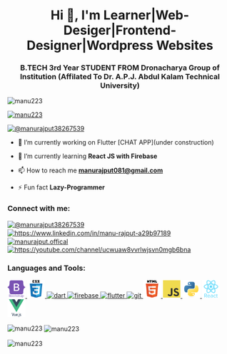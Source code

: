 <h1 align="center">Hi 👋, I'm Learner|Web-Desiger|Frontend-Designer|Wordpress Websites</h1>
<h3 align="center">B.TECH 3rd Year STUDENT FROM Dronacharya Group of Institution (Affilated To Dr. A.P.J. Abdul Kalam Technical University)</h3>

<p align="left"> <img src="https://komarev.com/ghpvc/?username=manu223&label=Profile%20views&color=0e75b6&style=flat" alt="manu223" /> </p>

<p align="left"> <a href="https://github.com/ryo-ma/github-profile-trophy"><img src="https://github-profile-trophy.vercel.app/?username=manu223" alt="manu223" /></a> </p>

<p align="left"> <a href="https://twitter.com/@manurajput38267539" target="blank"><img src="https://img.shields.io/twitter/follow/@manurajput38267539?logo=twitter&style=for-the-badge" alt="@manurajput38267539" /></a> </p>

- 🔭 I’m currently working on Flutter [CHAT APP](under construction)

- 🌱 I’m currently learning **React JS with Firebase**

- 📫 How to reach me **manurajput081@gmail.com**

- ⚡ Fun fact **Lazy-Programmer**

<h3 align="left">Connect with me:</h3>
<p align="left">
<a href="https://twitter.com/@manurajput38267539" target="blank"><img align="center" src="https://raw.githubusercontent.com/rahuldkjain/github-profile-readme-generator/master/src/images/icons/Social/twitter.svg" alt="@manurajput38267539" height="30" width="40" /></a>
<a href="https://www.linkedin.com/in/manu-rajput-b6a2a4212/" target="blank"><img align="center" src="https://raw.githubusercontent.com/rahuldkjain/github-profile-readme-generator/master/src/images/icons/Social/linked-in-alt.svg" alt="https://www.linkedin.com/in/manu-rajput-a29b97189" height="30" width="40" /></a>
<a href="https://instagram.com/manurajput.offical" target="blank"><img align="center" src="https://raw.githubusercontent.com/rahuldkjain/github-profile-readme-generator/master/src/images/icons/Social/instagram.svg" alt="manurajput.offical" height="30" width="40" /></a>
<a href="https://www.youtube.com/c/https://youtube.com/channel/ucwuaw8vvrlwjsvn0mgb6bna" target="blank"><img align="center" src="https://raw.githubusercontent.com/rahuldkjain/github-profile-readme-generator/master/src/images/icons/Social/youtube.svg" alt="https://youtube.com/channel/ucwuaw8vvrlwjsvn0mgb6bna" height="30" width="40" /></a>
</p>

<h3 align="left">Languages and Tools:</h3>
<p align="left"> <a href="https://getbootstrap.com" target="_blank"> <img src="https://raw.githubusercontent.com/devicons/devicon/master/icons/bootstrap/bootstrap-plain-wordmark.svg" alt="bootstrap" width="40" height="40"/> </a> <a href="https://www.w3schools.com/css/" target="_blank"> <img src="https://raw.githubusercontent.com/devicons/devicon/master/icons/css3/css3-original-wordmark.svg" alt="css3" width="40" height="40"/> </a> <a href="https://dart.dev" target="_blank"> <img src="https://www.vectorlogo.zone/logos/dartlang/dartlang-icon.svg" alt="dart" width="40" height="40"/> </a> <a href="https://firebase.google.com/" target="_blank"> <img src="https://www.vectorlogo.zone/logos/firebase/firebase-icon.svg" alt="firebase" width="40" height="40"/> </a> <a href="https://flutter.dev" target="_blank"> <img src="https://www.vectorlogo.zone/logos/flutterio/flutterio-icon.svg" alt="flutter" width="40" height="40"/> </a> <a href="https://git-scm.com/" target="_blank"> <img src="https://www.vectorlogo.zone/logos/git-scm/git-scm-icon.svg" alt="git" width="40" height="40"/> </a> <a href="https://www.w3.org/html/" target="_blank"> <img src="https://raw.githubusercontent.com/devicons/devicon/master/icons/html5/html5-original-wordmark.svg" alt="html5" width="40" height="40"/> </a> <a href="https://developer.mozilla.org/en-US/docs/Web/JavaScript" target="_blank"> <img src="https://raw.githubusercontent.com/devicons/devicon/master/icons/javascript/javascript-original.svg" alt="javascript" width="40" height="40"/> </a> <a href="https://www.python.org" target="_blank"> <img src="https://raw.githubusercontent.com/devicons/devicon/master/icons/python/python-original.svg" alt="python" width="40" height="40"/> </a> <a href="https://reactjs.org/" target="_blank"> <img src="https://raw.githubusercontent.com/devicons/devicon/master/icons/react/react-original-wordmark.svg" alt="react" width="40" height="40"/> </a> <a href="https://vuejs.org/" target="_blank"> <img src="https://raw.githubusercontent.com/devicons/devicon/master/icons/vuejs/vuejs-original-wordmark.svg" alt="vuejs" width="40" height="40"/> </a> </p>

<p><img align="left" src="https://github-readme-stats.vercel.app/api/top-langs?username=manu223&show_icons=true&locale=en&layout=compact" alt="manu223" /></p>

<p>&nbsp;<img align="center" src="https://github-readme-stats.vercel.app/api?username=manu223&show_icons=true&locale=en" alt="manu223" /></p>

<p><img align="center" src="https://github-readme-streak-stats.herokuapp.com/?user=manu223&" alt="manu223" /></p>
